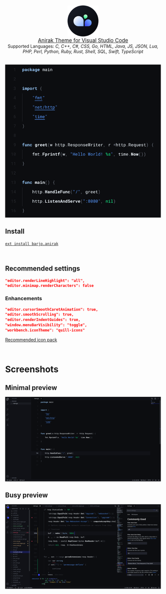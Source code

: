 <p align="center">
    <img src="https://raw.githubusercontent.com/barjoco/anirak/master/logos/anirak_circular.png" width="100"/>
    <br>
    <a style="font-size:larger;" href="https://github.com/barjoco/anirak">Anirak Theme for Visual Studio Code</a>
    <br>
    <span>Supported Languages:</span>
    <i>C, C++, C#, CSS, Go, HTML, Java, JS, JSON, Lua, <br> PHP, Perl, Python, Ruby, Rust, Shell, SQL, Swift, TypeScript</i>
    <br><br><br>
    <img src="https://raw.githubusercontent.com/barjoco/anirak/master/vs-code/img/preview2.png" width="600"/>
</p>

## Install

<a href="https://marketplace.visualstudio.com/items?itemName=barjo.anirak">`ext install barjo.anirak`</a>

<br>

## Recommended settings
```json
"editor.renderLineHighlight": "all",
"editor.minimap.renderCharacters": false
```

### Enhancements
```json
"editor.cursorSmoothCaretAnimation": true,
"editor.smoothScrolling": true,
"editor.renderIndentGuides": true,
"window.menuBarVisibility": "toggle",
"workbench.iconTheme": "quill-icons"
```
[Recommended icon pack](https://marketplace.visualstudio.com/items?itemName=cdonohue.quill-icons)

<br>

# Screenshots

## Minimal preview
<img src="https://raw.githubusercontent.com/barjoco/anirak/master/vs-code/img/minimal_preview2.png"/>

## Busy preview
<img src="https://raw.githubusercontent.com/barjoco/anirak/master/vs-code/img/busy_preview2.png"/>